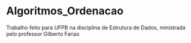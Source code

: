 # Algoritmos_Ordenacao
Trabalho feito para UFPB na disciplina de Estrutura de Dados, ministrada pelo professor Gilberto Farias 
